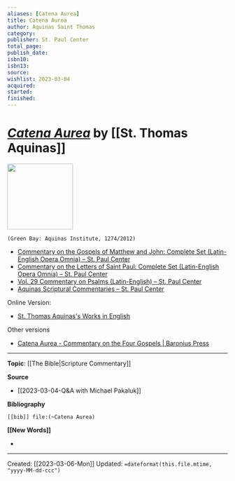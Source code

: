 ```yaml
---
aliases: [Catena Aurea]
title: Catena Aurea
author: Aquinas Saint Thomas
category: 
publisher: St. Paul Center
total_page: 
publish_date: 
isbn10: 
isbn13: 
source: 
wishlist: 2023-03-04
acquired: 
started: 
finished: 
---
```

# *[Catena Aurea]()* by [[St. Thomas Aquinas]]

<img src="https://stpaulcenter.com/wp-content/uploads/2018/05/9781623400194_FC.jpg" width=150>

`(Green Bay: Aquinas Institute, 1274/2012)`

- [Commentary on the Gospels of Matthew and John: Complete Set (Latin-English Opera Omnia) – St. Paul Center](https://stpaulcenter.com/product/commentary-on-the-gospels-of-matthew-and-john-complete-set/)
- [Commentary on the Letters of Saint Paul: Complete Set (Latin-English Opera Omnia) – St. Paul Center](https://stpaulcenter.com/product/commentary-on-the-letters-of-saint-paul-complete-set/)
- [Vol. 29 Commentary on Psalms (Latin-English) – St. Paul Center](https://stpaulcenter.com/product/vol-29-commentary-on-psalms-latin-english/)
- [Aquinas Scriptural Commentaries – St. Paul Center](https://stpaulcenter.com/product-tag/aquinas-scriptural-commentaries/)


Online Version:
- [St. Thomas Aquinas's Works in English](https://isidore.co/aquinas/)

Other versions
- [Catena Aurea - Commentary on the Four Gospels | Baronius Press](https://www.baronius.com/catena-aurea.html)

--- 
**Topic**: [[The Bible|Scripture Commentary]]

**Source**
- [[2023-03-04-Q&A with Michael Pakaluk]]

**Bibliography**

```query
[[bib]] file:(~Catena Aurea)
```
 

**[[New Words]]**

- 

---
Created: [[2023-03-06-Mon]]
Updated: `=dateformat(this.file.mtime, "yyyy-MM-dd-ccc")`